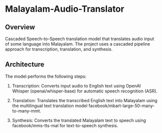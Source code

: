 # Malayalam-Audio-Translator
## Overview
Cascaded Speech-to-Speech translation model that translates audio input of some language into Malayalam. The project uses a cascaded pipeline approach for transcription, translation, and synthesis.

## Architecture
The model performs the following steps:

1. Transcription: Converts input audio to English text using OpenAI Whisper (openai/whisper-base) for automatic speech recognition (ASR).

2. Translation: Translates the transcribed English text into Malayalam using the multilingual text translation model facebook/mbart-large-50-many-to-many-mmt.

3. Synthesis: Converts the translated Malayalam text to speech using facebook/mms-tts-mal for text-to-speech synthesis.


